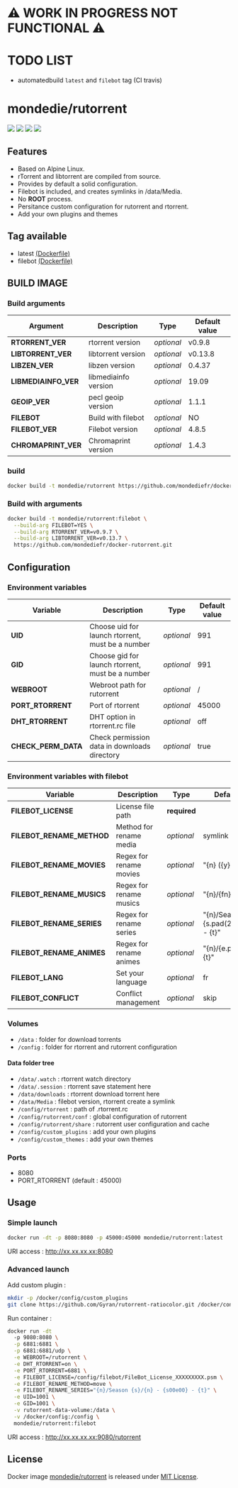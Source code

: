 # :warning: WORK IN PROGRESS NOT FUNCTIONAL :warning:

# TODO LIST

 - automatedbuild `latest` and `filebot` tag (CI travis)

# mondedie/rutorrent

[![](https://img.shields.io/docker/cloud/build/mondedie/rutorrent)](https://hub.docker.com/r/mondedie/rutorrent/builds)
[![](https://img.shields.io/docker/cloud/automated/mondedie/rutorrent)](https://hub.docker.com/r/mondedie/rutorrent/builds)
[![](https://img.shields.io/docker/pulls/mondedie/rutorrent)](https://hub.docker.com/r/mondedie/rutorrent)
[![](https://img.shields.io/docker/stars/mondedie/rutorrent)](https://hub.docker.com/r/mondedie/rutorrent)

## Features

 - Based on Alpine Linux.
 - rTorrent and libtorrent are compiled from source.
 - Provides by default a solid configuration.
 - Filebot is included, and creates symlinks in /data/Media.
 - No **ROOT** process.
 - Persitance custom configuration for rutorrent and rtorrent.
 - Add your own plugins and themes

## Tag available

 - latest [(Dockerfile)](https://github.com/mondediefr/docker-rutorrent/blob/master/Dockerfile)
 - filebot [(Dockerfile)](https://github.com/mondediefr/docker-rutorrent/blob/master/Dockerfile)

## BUILD IMAGE

### Build arguments

| Argument | Description | Type | Default value |
| -------- | ----------- | ---- | ------------- |
| **RTORRENT_VER** | rtorrent version | *optional* | v0.9.8
| **LIBTORRENT_VER** | libtorrent version | *optional* | v0.13.8
| **LIBZEN_VER** | libzen version | *optional* | 0.4.37
| **LIBMEDIAINFO_VER** | libmediainfo version | *optional* | 19.09
| **GEOIP_VER** | pecl geoip version | *optional* | 1.1.1
| **FILEBOT** | Build with filebot | *optional* | NO
| **FILEBOT_VER** | Filebot version | *optional* | 4.8.5
| **CHROMAPRINT_VER** | Chromaprint version | *optional* | 1.4.3

### build

```sh
docker build -t mondedie/rutorrent https://github.com/mondediefr/docker-rutorrent.git
```

### Build with arguments

```sh
docker build -t mondedie/rutorrent:filebot \
  --build-arg FILEBOT=YES \
  --build-arg RTORRENT_VER=v0.9.7 \
  --build-arg LIBTORRENT_VER=v0.13.7 \
  https://github.com/mondediefr/docker-rutorrent.git
```

## Configuration

### Environment variables

| Variable | Description | Type | Default value |
| -------- | ----------- | ---- | ------------- |
| **UID** | Choose uid for launch rtorrent, must be a number | *optional* | 991
| **GID** | Choose gid for launch rtorrent, must be a number | *optional* | 991
| **WEBROOT** | Webroot path for rutorrent | *optional* | /
| **PORT_RTORRENT** | Port of rtorrent | *optional* | 45000
| **DHT_RTORRENT** | DHT option in rtorrent.rc file | *optional* | off
| **CHECK_PERM_DATA** | Check permission data in downloads directory | *optional* | true

### Environment variables with filebot

| Variable | Description | Type | Default value |
| -------- | ----------- | ---- | ------------- |
| **FILEBOT_LICENSE** | License file path | **required** | 
| **FILEBOT_RENAME_METHOD** | Method for rename media | *optional* | symlink
| **FILEBOT_RENAME_MOVIES** | Regex for rename movies | *optional* | "{n} ({y})"
| **FILEBOT_RENAME_MUSICS** | Regex for rename musics | *optional* | "{n}/{fn}"
| **FILEBOT_RENAME_SERIES** | Regex for rename series | *optional* | "{n}/Season {s.pad(2)}/{s00e00} - {t}"
| **FILEBOT_RENAME_ANIMES** | Regex for rename animes | *optional* | "{n}/{e.pad(3)} - {t}"
| **FILEBOT_LANG** | Set your language | *optional* | fr
| **FILEBOT_CONFLICT** | Conflict management | *optional* | skip

### Volumes

 - `/data` : folder for download torrents
 - `/config` : folder for rtorrent and rutorrent configuration

#### Data folder tree

 - `/data/.watch` : rtorrent watch directory
 - `/data/.session` : rtorrent save statement here
 - `/data/downloads` : rtorrent download torrent here
 - `/data/Media` : filebot version, rtorrent create a symlink
 - `/config/rtorrent` : path of .rtorrent.rc
 - `/config/rutorrent/conf` : global configuration of rutorrent
 - `/config/rutorrent/share` : rutorrent user configuration and cache
 - `/config/custom_plugins` : add your own plugins
 - `/config/custom_themes` : add your own themes

### Ports

 - 8080
 - PORT_RTORRENT (default : 45000)

## Usage

### Simple launch

```sh
docker run -dt -p 8080:8080 -p 45000:45000 mondedie/rutorrent:latest
```

URI access : http://xx.xx.xx.xx:8080

### Advanced launch

Add custom plugin :

```sh
mkdir -p /docker/config/custom_plugins
git clone https://github.com/Gyran/rutorrent-ratiocolor.git /docker/config/custom_plugins/ratiocolor
```

Run container :

```sh
docker run -dt
  -p 9080:8080 \
  -p 6881:6881 \
  -p 6881:6881/udp \
  -e WEBROOT=/rutorrent \
  -e DHT_RTORRENT=on \
  -e PORT_RTORRENT=6881 \
  -e FILEBOT_LICENSE=/config/filebot/FileBot_License_XXXXXXXXX.psm \
  -e FILEBOT_RENAME_METHOD=move \
  -e FILEBOT_RENAME_SERIES="{n}/Season {s}/{n} - {s00e00} - {t}" \
  -e UID=1001 \
  -e GID=1001 \
  -v rutorrent-data-volume:/data \
  -v /docker/config:/config \
  mondedie/rutorrent:filebot
```

URI access : http://xx.xx.xx.xx:9080/rutorrent

## License

Docker image [mondedie/rutorrent](https://hub.docker.com/r/mondedie/rutorrent) is released under [MIT License](https://github.com/mondediefr/docker-rutorrent/blob/master/LICENSE).
